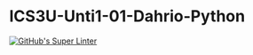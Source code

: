 # ICS3U-Unti1-01-Dahrio-Python

[![GitHub's Super Linter](https://github.com/Dahrio-Francois/ICS3U-Unti1-01-Dahrio-Python/workflows/GitHub's%20Super%20Linter/badge.svg)](https://github.com/Dahrio-Francois/ICS3U-Unti1-01-Dahrio-Python/actions)
